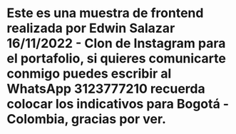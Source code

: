 # Este es una muestra de frontend realizada por Edwin Salazar 16/11/2022 - Clon de Instagram para el portafolio, si quieres comunicarte conmigo puedes escribir al WhatsApp 3123777210 recuerda colocar los indicativos para Bogotá - Colombia, gracias por ver.